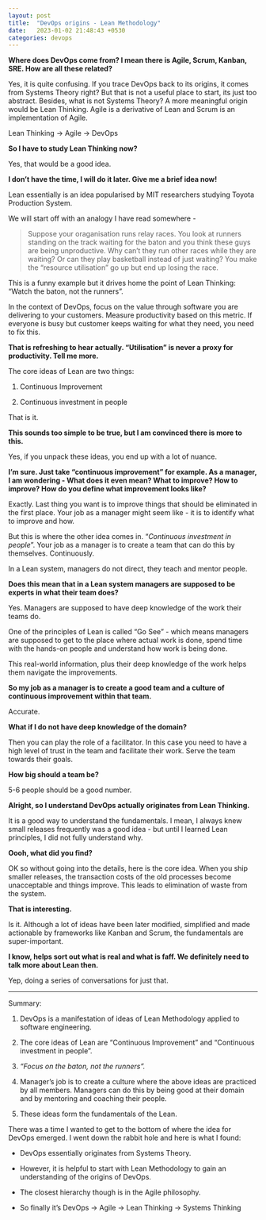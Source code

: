 ```yaml
---
layout: post
title:  "DevOps origins - Lean Methodology"
date:   2023-01-02 21:48:43 +0530
categories: devops
---
```

**Where does DevOps come from? I mean there is Agile, Scrum, Kanban, SRE. How are all these related?**

Yes, it is quite confusing. If you trace DevOps back to its origins, it comes from Systems Theory right? But that is not a useful place to start, its just too abstract. Besides, what is not Systems Theory? A more meaningful origin would be Lean Thinking. Agile is a derivative of Lean and Scrum is an implementation of Agile.

Lean Thinking → Agile → DevOps

**So I have to study Lean Thinking now?**

Yes, that would be a good idea.

**I don’t have the time, I will do it later. Give me a brief idea now!**

Lean essentially is an idea popularised by MIT researchers studying Toyota Production System.

We will start off with an analogy I have read somewhere -

> Suppose your oraganisation runs relay races. You look at runners standing on the track waiting for the baton and you think these guys are being unproductive. Why can’t they run other races while they are waiting? Or can they play basketball instead of just waiting? You make the “resource utilisation” go up but end up losing the race.

This is a funny example but it drives home the point of Lean Thinking: “Watch the baton, not the runners”.

In the context of DevOps, focus on the value through software you are delivering to your customers. Measure productivity based on this metric. If everyone is busy but customer keeps waiting for what they need, you need to fix this.

**That is refreshing to hear actually. “Utilisation” is never a proxy for productivity. Tell me more.**

The core ideas of Lean are two things:

1. Continuous Improvement
    
2. Continuous investment in people
    

That is it.

**This sounds too simple to be true, but I am convinced there is more to this.**

Yes, if you unpack these ideas, you end up with a lot of nuance.

**I’m sure. Just take “continuous improvement” for example. As a manager, I am wondering - What does it even mean? What to improve? How to improve? How do you define what improvement looks like?**

Exactly. Last thing you want is to improve things that should be eliminated in the first place. Your job as a manager might seem like - it is to identify what to improve and how.

But this is where the other idea comes in. “_Continuous investment in people_”. Your job as a manager is to create a team that can do this by themselves. Continuously.

In a Lean system, managers do not direct, they teach and mentor people.

**Does this mean that in a Lean system managers are supposed to be experts in what their team does?**

Yes. Managers are supposed to have deep knowledge of the work their teams do.

One of the principles of Lean is called “Go See” - which means managers are supposed to get to the place where actual work is done, spend time with the hands-on people and understand how work is being done.

This real-world information, plus their deep knowledge of the work helps them navigate the improvements.

**So my job as a manager is to create a good team and a culture of continuous improvement within that team.**

Accurate.

**What if I do not have deep knowledge of the domain?**

Then you can play the role of a facilitator. In this case you need to have a high level of trust in the team and facilitate their work. Serve the team towards their goals.

**How big should a team be?**

5-6 people should be a good number.

**Alright, so I understand DevOps actually originates from Lean Thinking.**

It is a good way to understand the fundamentals. I mean, I always knew small releases frequently was a good idea - but until I learned Lean principles, I did not fully understand why.

**Oooh, what did you find?**

OK so without going into the details, here is the core idea. When you ship smaller releases, the transaction costs of the old processes become unacceptable and things improve. This leads to elimination of waste from the system.

**That is interesting.**

Is it. Although a lot of ideas have been later modified, simplified and made actionable by frameworks like Kanban and Scrum, the fundamentals are super-important.

**I know, helps sort out what is real and what is faff. We definitely need to talk more about Lean then.**

Yep, doing a series of conversations for just that.

---

Summary:

1. DevOps is a manifestation of ideas of Lean Methodology applied to software engineering.
    
2. The core ideas of Lean are “Continuous Improvement” and “Continuous investment in people”.
    
3. _“Focus on the baton, not the runners”._
    
4. Manager’s job is to create a culture where the above ideas are practiced by all members. Managers can do this by being good at their domain and by mentoring and coaching their people.
    
5. These ideas form the fundamentals of the Lean.


There was a time I wanted to get to the bottom of where the idea for DevOps emerged. I went down the rabbit hole and here is what I found:

-   DevOps essentially originates from Systems Theory.
    
-   However, it is helpful to start with Lean Methodology to gain an understanding of the origins of DevOps.
    
-   The closest hierarchy though is in the Agile philosophy.
    
-   So finally it’s DevOps → Agile → Lean Thinking → Systems Thinking